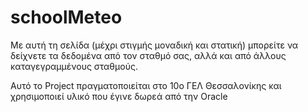 # schoolMeteo

Με αυτή τη σελίδα (μέχρι στιγμής μοναδική και στατική) μπορείτε να δείχνετε τα δεδομένα από τον σταθμό σας, αλλά και από άλλους καταγεγραμμένους σταθμούς.

Αυτό το Project πραγματοποιείται στο 10ο ΓΕΛ Θεσσαλονίκης και χρησιμοποιεί υλικό που έγινε δωρεά από την Oracle
